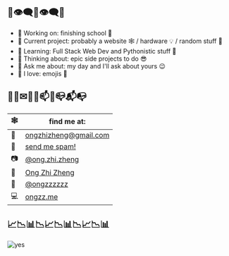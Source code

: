 ## 👋👁‍🗨👄👁‍🗨✨ 
- 🔭 Working on: finishing school 🏫
- 🔧 Current project: probably a website 🕸 / hardware 💡 / random stuff 🚿  
- 🌱 Learning:  Full Stack Web Dev and Pythonistic stuff 🐍
- 🤔 Thinking about: epic side projects to do 😎 
- 💬 Ask me about: my day and I'll ask about yours 😉
- 💖 I love: emojis 👀

## 📧📮✉📨📩📫💌📪📬📭
| 🕸 | find me at: |
|---|---|
| 📧 | [ongzhizheng@gmail.com](mailto:ongzhizheng@gmail.com) |
| 💌 | [send me spam!](mailto:hewwo@ongzz.me) |
| 📷 | [@ong.zhi.zheng](https://instagram.com/ong.zhi.zheng) |
| 📘 | [Ong Zhi Zheng](https://www.facebook.com/profile.php?id=100009737623508) |
| 🐤 | [@ongzzzzzz](https://twitter.com/ongzzzzzz) |
| 💻 | [ongzz.me](https://ongzz.me) |

## 📈📉📊📉📈📉📊📉📈📉📊
![yes](https://github-readme-stats.vercel.app/api?username=Fogeinator&show_icons=true&count_private=true&theme=dracula)
